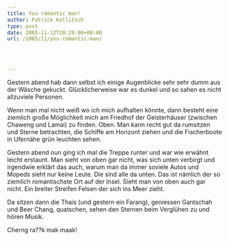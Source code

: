 ```yaml
---
title: You romantic man!
author: Patrick Kollitsch
type: post
date: 2005-11-12T20:29:00+00:00
url: /2005/11/you-romantic-man/




---
```

Gestern abend hab dann selbst ich einige Augenblicke sehr sehr dumm aus der Wäsche gekuckt. Glücklicherweise war es dunkel und so sahen es nicht allzuviele Personen. 

Wenn man mal nicht weiß wo ich mich aufhalten könnte, dann besteht eine ziemlich große Möglichkeit mich am Friedhof der Geisterhäuser (zwischen Chaweng und Lamai) zu finden. Oben. Man kann recht gut da rumsitzen und Sterne betrachten, die Schiffe am Horizont ziehen und die Fischerboote in Ufernähe grün leuchten sehen. 

Gestern abend nun ging ich mal die Treppe runter und war wie erwähnt leicht erstaunt. Man sieht von oben gar nicht, was sich unten verbirgt und irgendwie erklärt das auch, warum man da immer soviele Autos und Mopeds sieht nur keine Leute. Die sind alle da unten. Das ist nämlich der so ziemlich romantischste Ort auf der Insel. Sieht man von oben auch gar nicht. Ein breiter Streifen Felsen der sich ins Meer zieht. 

Da sitzen dann die Thais (und gestern ein Farang), geniessen Gantschah und Beer Chang, quatschen, sehen den Sternen beim Verglühen zu und hören Musik. 

Cherng ra??k mak maak!
